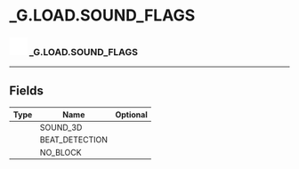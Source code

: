 # _G.LOAD.SOUND_FLAGS

### <img src="../../.gitbook/assets/base.png" width="32" height="32" /> _G.LOAD.SOUND_FLAGS


-----------------
## Fields

| Type   | Name | Optional |
| ------ | ---- | -------: |
|  | SOUND_3D |   |
|  | BEAT_DETECTION |   |
|  | NO_BLOCK |   |
